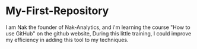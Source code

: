 # My-First-Repository
I am Nak the founder of Nak-Analytics, and i'm learning the course "How to use GitHub" on the github website, During this little training, I could improve my efficiency in adding this tool to my techniques.



